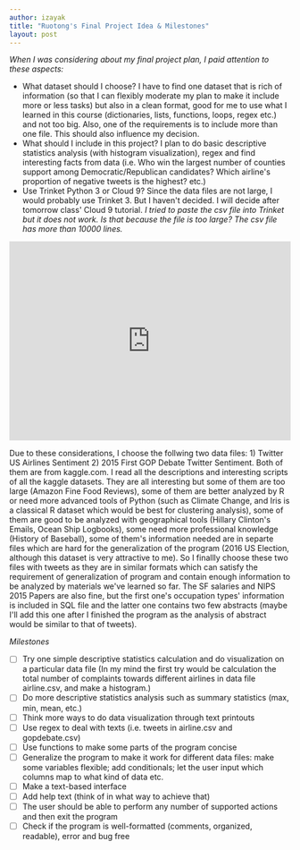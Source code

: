 ```yaml
---
author: izayak
title: "Ruotong's Final Project Idea & Milestones"
layout: post
---
```


*When I was considering about my final project plan, I paid attention to these aspects:*

* What dataset should I choose? I have to find one dataset that is rich of information (so that I can flexibly moderate my plan to make it include more or less tasks) but also in a clean format, good for me to use what I learned in this course (dictionaries, lists, functions, loops, regex etc.) and not too big. Also, one of the requirements is to include more than one file. This should also influence my decision.  
* What should I include in this project? I plan to do basic descriptive statistics analysis (with histogram visualization), regex and find interesting facts from data (i.e. Who win the largest number of counties support among Democratic/Republican candidates? Which airline's proportion of negative tweets is the highest? etc.)
* Use Trinket Python 3 or Cloud 9? Since the data files are not large, I would probably use Trinket 3. But I haven't decided. I will decide after tomorrow class' Cloud 9 tutorial. *I tried to paste the csv file into Trinket but it does not work. Is that because the file is too large? The csv file has more than 10000 lines.*
<iframe src="https://trinket.io/embed/python3/253614bf5b" width="100%" height="356" frameborder="0" marginwidth="0" marginheight="0" allowfullscreen></iframe>

Due to these considerations, I choose the follwing two data files: 1) Twitter US Airlines Sentiment 2) 2015 First GOP Debate Twitter
Sentiment. Both of them are from kaggle.com. I read all the descriptions and interesting scripts of all the kaggle datasets. They are all
interesting but some of them are too large (Amazon Fine Food Reviews), some of them are better analyzed by R or need more advanced tools 
of Python (such as Climate Change, and Iris is a classical R dataset which would be best for clustering analysis), some of them are good 
to be analyzed with geographical tools (Hillary Clinton's Emails, Ocean Ship Logbooks), some need more professional knowledge (History of
Baseball), some of them's information needed are in separte files which are hard for the generalization of the program (2016 US Election,
although this dataset is very attractive to me). So I finallly choose these two files with tweets as they are in similar formats which
can satisfy the requirement of generalization of program and contain enough information to be analyzed by materials we've learned so far.
The SF salaries and NIPS 2015 Papers are also fine, but the first one's occupation types' information is included in SQL file and the
latter one contains two few abstracts (maybe I'll add this one after I finished the program as the analysis of abstract would be similar
to that of tweets). 



*Milestones*

- [ ] Try one simple descriptive statistics calculation and do visualization on a particular data file (In my mind the first try would be calculation the total number of complaints towards different airlines in data file airline.csv, and make a histogram.)
- [ ] Do more descriptive statistics analysis such as summary statistics (max, min, mean, etc.) 
- [ ] Think more ways to do data visualization through text printouts
- [ ] Use regex to deal with texts (i.e. tweets in airline.csv and gopdebate.csv)
- [ ] Use functions to make some parts of the program concise
- [ ] Generalize the program to make it work for different data files: make some variables flexible; add conditionals; let the user input which columns map to what kind of data etc.
- [ ] Make a text-based interface
- [ ] Add help text (think of in what way to achieve that)
- [ ] The user should be able to perform any number of supported actions and then exit the program
- [ ] Check if the program is well-formatted (comments, organized, readable), error and bug free
